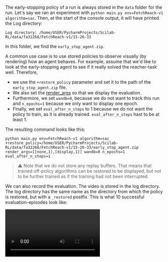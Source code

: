 The early-stopping policy of a run is always stored in the `data` folder for the run. Let's say we ran an experiment with `python main.py env=FetchReach-v1 algorithm=sac`. Then, at the start of the console output, it will have printed the Log directory:
```
Log directory: /home/USER/PycharmProjects/Scilab-RL/data/fa32268/FetchReach-v1/15-26-33
```
In this folder, we find the `early_stop_agent.zip`. 

A common use case is to use stored policies to observe visually (by rendering) how an agent behaves. For example, assume that we'd like to look at the early-stopping agent to see if it really solved the reacher-task well. Therefore, 
- we use the `+restore_policy` parameter and set it to the path of the `early_stop_agent.zip` file. 
- We also set the [render_args](Render-the-experiment) so that we display the evaluation.
- Furthermore, we set `wandb=0`, because we do not want to track this run and `n_epochs=1` because we only want to display one epoch. 
- Finally, we set `eval_after_n_steps` to 1 because we do not want the policy to train, as it is already trained. `eval_after_n_steps` hast to be at least 1.

The resulting command looks like this:
```
python main.py env=FetchReach-v1 algorithm=sac +restore_policy=/home/USER/PycharmProjects/Scilab-RL/data/fa32268/FetchReach-v1/15-26-33/early_stop_agent.zip render_args=[[none,1],[display,1]] wandb=0 n_epochs=1 eval_after_n_steps=1
```

> :warning: Note that we do not store any replay buffers. That means that trained off-policy algorithms can be restored to be displayed, but not to be further trained as if the training had not been interrupted.

We can also record the evaluation. The video is stored in the log directory. The log directory has the same name as the directory from which the policy is restored, but with a `_restored` postfix. This is what 10 successful evaluation-episodes look like:

![eval_0](uploads/30c9bcea5b30138b8acb7ed220fb3890/eval_0.mp4)